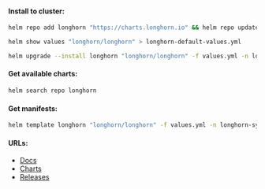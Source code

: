 #### Install to cluster:
```bash
helm repo add longhorn "https://charts.longhorn.io" && helm repo update
```
```bash
helm show values "longhorn/longhorn" > longhorn-default-values.yml
```
```bash
helm upgrade --install longhorn "longhorn/longhorn" -f values.yml -n longhorn-system --create-namespace
```

#### Get available charts:
```bash
helm search repo longhorn
```

#### Get manifests:
```bash
helm template longhorn "longhorn/longhorn" -f values.yml -n longhorn-system > longhorn-manifests.yml
```

#### URLs:
- [Docs](https://longhorn.io/docs/latest/)
- [Charts](https://github.com/longhorn/charts)
- [Releases](https://github.com/longhorn/longhorn/releases)
